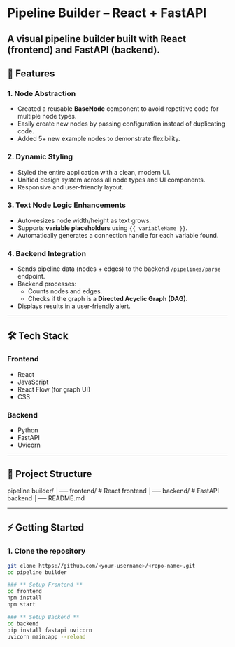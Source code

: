 # Pipeline Builder – React + FastAPI

A visual pipeline builder built with **React (frontend)** and **FastAPI (backend)**.  
---

## 🚀 Features

### 1. **Node Abstraction**
- Created a reusable **BaseNode** component to avoid repetitive code for multiple node types.
- Easily create new nodes by passing configuration instead of duplicating code.
- Added 5+ new example nodes to demonstrate flexibility.

### 2. **Dynamic Styling**
- Styled the entire application with a clean, modern UI.
- Unified design system across all node types and UI components.
- Responsive and user-friendly layout.

### 3. **Text Node Logic Enhancements**
- Auto-resizes node width/height as text grows.
- Supports **variable placeholders** using `{{ variableName }}`.
- Automatically generates a connection handle for each variable found.

### 4. **Backend Integration**
- Sends pipeline data (nodes + edges) to the backend `/pipelines/parse` endpoint.
- Backend processes:
  - Counts nodes and edges.
  - Checks if the graph is a **Directed Acyclic Graph (DAG)**.
- Displays results in a user-friendly alert.

---

## 🛠️ Tech Stack

### **Frontend**
- React
- JavaScript
- React Flow (for graph UI)
- CSS

### **Backend**
- Python
- FastAPI
- Uvicorn

---

## 📂 Project Structure

pipeline builder/
│── frontend/ # React frontend
│── backend/ # FastAPI backend
│── README.md


---

## ⚡ Getting Started

### 1. **Clone the repository**
```bash
git clone https://github.com/<your-username>/<repo-name>.git
cd pipeline builder

### ** Setup Frontend **
cd frontend
npm install
npm start

### ** Setup Backend **
cd backend
pip install fastapi uvicorn
uvicorn main:app --reload
